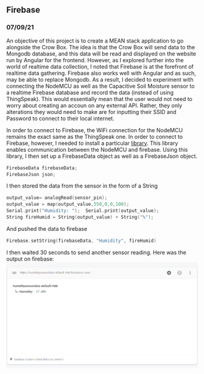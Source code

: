 ## Firebase
### 07/09/21

An objective of this project is to create a MEAN stack application to go alongside the Crow Box. The idea is that the Crow Box will send data to the Mongodb database, and this data will be read and displayed on the website run by Angular for the frontend. However, as I explored further into the world of realtime data collection, I noted that Firebase is at the forefront of realtime data gathering. Firebase also works well with Angular and as such, may be able to replace Mongodb. As a result, I decided to experiment with connecting the NodeMCU as well as the Capacitive Soil Moisture sensor to a realtime Firebase database and record the data (instead of using ThingSpeak). This would essentially mean that the user would not need to worry about creating an accoun on any external API. Rather, they only alterations they would need to make are for inputting their SSID and Password to connect to their local internet. 

In order to connect to Firebase, the WiFi connection for the NodeMCU remains the exact same as the ThingSpeak one. In order to connect to Firebase, however, I needed to install a particular [library](https://github.com/mobizt/Firebase-ESP8266). This library enables communication between the NodeMCU and firebase. Using this library, I then set up a FirebaseData object as well as a FirebaseJson object. 
```C
FirebaseData firebaseData;
FirebaseJson json;
```

I then stored the data from the sensor in the form of a String 
```C
output_value= analogRead(sensor_pin);
output_value = map(output_value,550,0,0,100);     
Serial.print("Humidity: ");  Serial.print(output_value);
String fireHumid = String(output_value) + String("%"); 
```

And pushed the data to firebase
```C
Firebase.setString(firebaseData, "Humidity", fireHumid)
```

I then waited 30 seconds to send another sensor reading. 
Here was the output on firebase:
![Firebase Output](https://github.com/iamastic/CrowBox2.0/blob/main/Journal/Images/Firebase.PNG)
